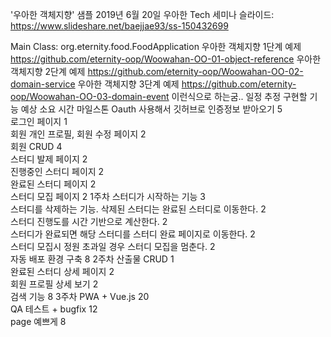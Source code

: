 '우아한 객체지향' 샘플
2019년 6월 20일 우아한 Tech 세미나
슬라이드: https://www.slideshare.net/baejjae93/ss-150432699

Main Class: org.eternity.food.FoodApplication
우아한 객체지향 1단계 예제
https://github.com/eternity-oop/Woowahan-OO-01-object-reference
우아한 객체지향 2단계 예제
https://github.com/eternity-oop/Woowahan-OO-02-domain-service
우아한 객체지향 3단계 예제
https://github.com/eternity-oop/Woowahan-OO-03-domain-event
이런식으로 하는굼..
일정 추정
구현할 기능	예상 소요 시간	마일스톤
Oauth 사용해서 깃허브로 인증정보 받아오기	5	
로그인 페이지	1	
회원 개인 프로필, 회원 수정 페이지	2	
회원 CRUD	4	
스터디 발제 페이지	2	
진행중인 스터디 페이지	2	
완료된 스터디 페이지	2	
스터디 모집 페이지	2	1주차
스터디가 시작하는 기능	3	
스터디를 삭제하는 기능. 삭제된 스터디는 완료된 스터디로 이동한다.	2	
스터디 진행도를 시간 기반으로 계산한다.	2	
스터디가 완료되면 해당 스터디를 스터디 완료 페이지로 이동한다.	2	
스터디 모집시 정원 초과일 경우 스터디 모집을 멈춘다.	2	
자동 배포 환경 구축	8	2주차
산출물 CRUD	1	
완료된 스터디 상세 페이지	2	
회원 프로필 상세 보기	2	
검색 기능	8	3주차
PWA + Vue.js	20	
QA 테스트 + bugfix	12	
page 예쁘게	8	